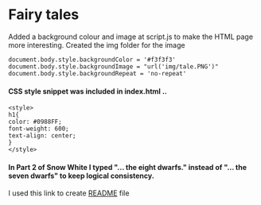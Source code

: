 # Fairy tales

Added a background colour and image at script.js to make the HTML page more interesting.
Created the img folder for the image

```
document.body.style.backgroundColor = '#f3f3f3'
document.body.style.backgroundImage = "url('img/tale.PNG')"
document.body.style.backgroundRepeat = 'no-repeat'

```


#### CSS style snippet  was included in index.html ..

```
<style>
h1{
color: #0988FF;
font-weight: 600;
text-align: center;
}
</style>

```
#### In Part 2 of Snow White I typed "... the eight dwarfs."  instead of  "... the seven dwarfs" to keep logical consistency.

I used this link to create  [README](https://www.makeareadme.com/) file